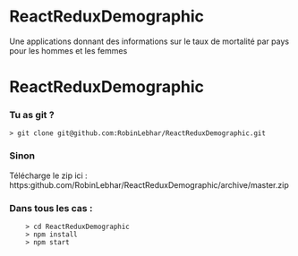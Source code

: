 # ReactReduxDemographic
Une applications donnant des informations sur le taux de mortalité par pays pour les hommes et les femmes

# ReactReduxDemographic

### Tu as git ? ###

```
> git clone git@github.com:RobinLebhar/ReactReduxDemographic.git

```

### Sinon ###

Télécharge le zip ici : https:github.com/RobinLebhar/ReactReduxDemographic/archive/master.zip
	
	
### Dans tous les cas : ###
```
	> cd ReactReduxDemographic
	> npm install
	> npm start
```
